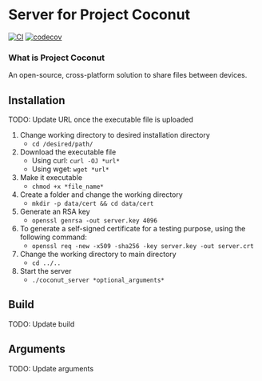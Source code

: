 # Server for Project Coconut

[![CI](https://github.com/jaeha-choi/Proj_Coconut_Server/actions/workflows/CI.yml/badge.svg)](https://github.com/jaeha-choi/Proj_Coconut_Server/actions/workflows/CI.yml)
[![codecov](https://codecov.io/gh/jaeha-choi/Proj_Coconut_Server/branch/master/graph/badge.svg?token=8JIUNFLL8N)](https://codecov.io/gh/jaeha-choi/Proj_Coconut_Server)

### What is Project Coconut

An open-source, cross-platform solution to share files between devices.

## Installation

TODO: Update URL once the executable file is uploaded

1. Change working directory to desired installation directory
    - `cd /desired/path/`
2. Download the executable file
    - Using curl: `curl -OJ *url*`
    - Using wget: `wget *url*`
3. Make it executable
    - `chmod +x *file_name*`
4. Create a folder and change the working directory
    - `mkdir -p data/cert && cd data/cert`
5. Generate an RSA key
    - `openssl genrsa -out server.key 4096`
6. To generate a self-signed certificate for a testing purpose, using the following command:
    - `openssl req -new -x509 -sha256 -key server.key -out server.crt`
7. Change the working directory to main directory
    - `cd ../..`
8. Start the server
    - `./coconut_server *optional_arguments*`

## Build

TODO: Update build

## Arguments

TODO: Update arguments